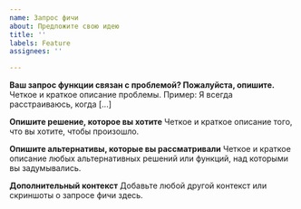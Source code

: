 ```yaml
---
name: Запрос фичи
about: Предложите свою идею
title: ''
labels: Feature
assignees: ''

---
```


**Ваш запрос функции связан с проблемой? Пожалуйста, опишите.**
Четкое и краткое описание проблемы. Пример: Я всегда расстраиваюсь, когда [...]

**Опишите решение, которое вы хотите**
Четкое и краткое описание того, что вы хотите, чтобы произошло.

**Опишите альтернативы, которые вы рассматривали**
Четкое и краткое описание любых альтернативных решений или функций, над которыми вы задумывались.

**Дополнительный контекст**
Добавьте любой другой контекст или скриншоты о запросе фичи здесь.
